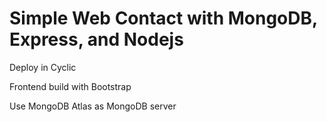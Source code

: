 # Simple Web Contact with MongoDB, Express, and Nodejs

Deploy in Cyclic

Frontend build with Bootstrap

Use MongoDB Atlas as MongoDB server
